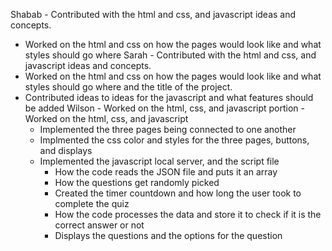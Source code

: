 Shabab - Contributed with the html and css, and javascript ideas and concepts.
 - Worked on the html and css on how the pages would look like and what styles should go where
Sarah - Contributed with the html and css, and javascript ideas and concepts.
 - Worked on the html and css on how the pages would look like and what styles should go where and the title of the project.
 - Contributed ideas to ideas for the javascript and what features should be added 
Wilson - Worked on the html, css, and javascript portion
  -Worked on the html, css, and javascript
    - Implemented the three pages being connected to one another
    - Implmented the css color and styles for the three pages, buttons, and displays
    - Implemented the javascript local server, and the script file
      - How the code reads the JSON file and puts it an array
      - How the questions get randomly picked
      - Created the timer countdown and how long the user took to complete the quiz
      - How the code processes the data and store it to check if it is the correct answer or not
      - Displays the questions and the options for the question
